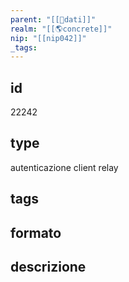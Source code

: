 ```yaml
---
parent: "[[💾dati]]"
realm: "[[🌎concrete]]"
nip: "[[nip042]]"
_tags:
---
```

## id
22242
## type
autenticazione client relay
## tags
## formato

## descrizione

